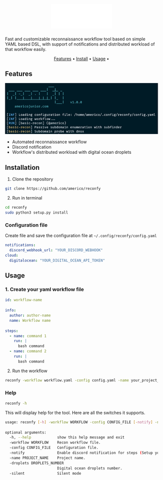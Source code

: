 <h1 align="center">
  <img src="static/reconfy-logo.png" alt="reconfy" width="200px"></a>
  <br>
</h1>
<p>Fast and customizable reconnaissance workflow tool based on simple YAML based DSL, with support of notifications and distributed workload of that workflow easily.</p>

<p align="center">
  <a href="#features">Features</a> •
  <a href="#installation">Install</a> •
  <a href="#usage">Usage</a> •
</p>

## Features

<img src="static/reconfy-run.png" alt="reconfy"></a>

- Automated reconnaissance workflow
- Discord notification
- Workflow's distributed workload with digital ocean droplets

## Installation

1. Clone the repository

```sh
git clone https://github.com/americo/reconfy
```

2. Run in terminal

```sh
cd reconfy
sudo python3 setup.py install
```

### Configuration file

Create file and save the configuration file at `~/.config/reconfy/config.yaml`

```yaml
notifications:
  discord_webhook_url: "YOUR_DISCORD_WEBHOOK"
cloud:
  digitalocean: "YOUR_DIGITAL_OCEAN_API_TOKEN"
```

## Usage

### 1. Create your yaml workflow file

```yaml
id: workflow-name

info:
  author: author-name
  name: Workflow name

steps:
  - name: command 1
    run: |
      bash command
  - name: command 2
    run: |
      bash command
```

2. Run the workflow

```sh
reconfy -workflow workflow.yaml -config config.yaml -name your_project_name
```

### Help

```sh
reconfy -h
```

This will display help for the tool. Here are all the switches it supports.

```sh
usage: reconfy [-h] -workflow WORKFLOW -config CONFIG_FILE [-notify] -name PROJECT_NAME [-droplets DROPLETS_NUMBER] [-silent]

optional arguments:
  -h, --help            show this help message and exit
  -workflow WORKFLOW    Recon workflow file.
  -config CONFIG_FILE   Configuration file.
  -notify               Enable discord notification for steps (Setup your config file first.)
  -name PROJECT_NAME    Project name.
  -droplets DROPLETS_NUMBER
                        Digital ocean droplets number.
  -silent               Silent mode
```
